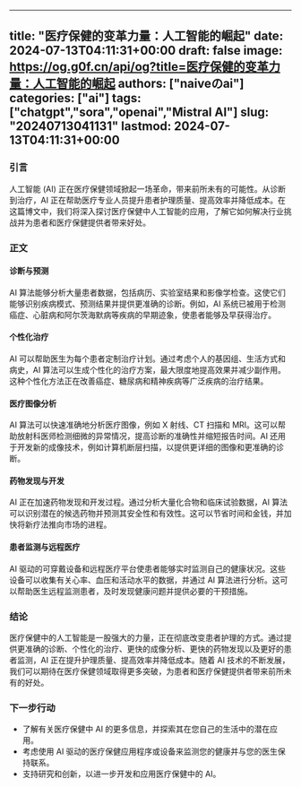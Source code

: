 
---
title: "医疗保健的变革力量：人工智能的崛起"
date: 2024-07-13T04:11:31+00:00
draft: false
image: https://og.g0f.cn/api/og?title=医疗保健的变革力量：人工智能的崛起
authors: ["naiveのai"]
categories: ["ai"]
tags: ["chatgpt","sora","openai","Mistral AI"]
slug: "20240713041131"
lastmod: 2024-07-13T04:11:31+00:00
---
### 引言

人工智能 (AI) 正在医疗保健领域掀起一场革命，带来前所未有的可能性。从诊断到治疗，AI 正在帮助医疗专业人员提升患者护理质量、提高效率并降低成本。在这篇博文中，我们将深入探讨医疗保健中人工智能的应用，了解它如何解决行业挑战并为患者和医疗保健提供者带来好处。

### 正文

#### 诊断与预测

AI 算法能够分析大量患者数据，包括病历、实验室结果和影像学检查。这使它们能够识别疾病模式、预测结果并提供更准确的诊断。例如，AI 系统已被用于检测癌症、心脏病和阿尔茨海默病等疾病的早期迹象，使患者能够及早获得治疗。

#### 个性化治疗

AI 可以帮助医生为每个患者定制治疗计划。通过考虑个人的基因组、生活方式和病史，AI 算法可以生成个性化的治疗方案，最大限度地提高效果并减少副作用。这种个性化方法正在改善癌症、糖尿病和精神疾病等广泛疾病的治疗结果。

#### 医疗图像分析

AI 算法可以快速准确地分析医疗图像，例如 X 射线、CT 扫描和 MRI。这可以帮助放射科医师检测细微的异常情况，提高诊断的准确性并缩短报告时间。AI 还用于开发新的成像技术，例如计算机断层扫描，以提供更详细的图像和更准确的诊断。

#### 药物发现与开发

AI 正在加速药物发现和开发过程。通过分析大量化合物和临床试验数据，AI 算法可以识别潜在的候选药物并预测其安全性和有效性。这可以节省时间和金钱，并加快将新疗法推向市场的进程。

#### 患者监测与远程医疗

AI 驱动的可穿戴设备和远程医疗平台使患者能够实时监测自己的健康状况。这些设备可以收集有关心率、血压和活动水平的数据，并通过 AI 算法进行分析。这可以帮助医生远程监测患者，及时发现健康问题并提供必要的干预措施。

### 结论

医疗保健中的人工智能是一股强大的力量，正在彻底改变患者护理的方式。通过提供更准确的诊断、个性化的治疗、更快的成像分析、更快的药物发现以及更好的患者监测，AI 正在提升护理质量、提高效率并降低成本。随着 AI 技术的不断发展，我们可以期待在医疗保健领域取得更多突破，为患者和医疗保健提供者带来前所未有的好处。

### 下一步行动

* 了解有关医疗保健中 AI 的更多信息，并探索其在您自己的生活中的潜在应用。
* 考虑使用 AI 驱动的医疗保健应用程序或设备来监测您的健康并与您的医生保持联系。
* 支持研究和创新，以进一步开发和应用医疗保健中的 AI。